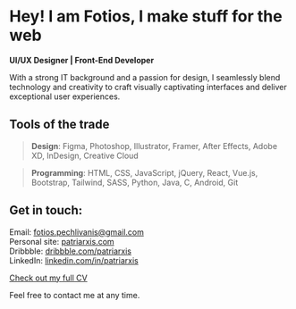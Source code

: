 # Hey! I am Fotios, I make stuff for the web

**UI/UX Designer | Front-End Developer**

With a strong IT background and a passion for design, I seamlessly blend technology and creativity to craft visually captivating interfaces and deliver exceptional user experiences.

## Tools of the trade

> **Design**:
> Figma, Photoshop, Illustrator, Framer, After Effects, Adobe XD, InDesign, Creative Cloud

> **Programming**:
> HTML, CSS, JavaScript, jQuery, React, Vue.js, Bootstrap, Tailwind, SASS, Python, Java, C, Android, Git

## Get in touch:

Email: fotios.pechlivanis@gmail.com  
Personal site: [patriarxis.com](https://patriarxis.com)  
Dribbble: [dribbble.com/patriarxis](https://dribbble.com/patriarxis)  
LinkedIn: [linkedin.com/in/patriarxis](https://linkedin.com/in/patriarxis)

[Check out my full CV](https://patriarxis.com/#/about)

Feel free to contact me at any time.

